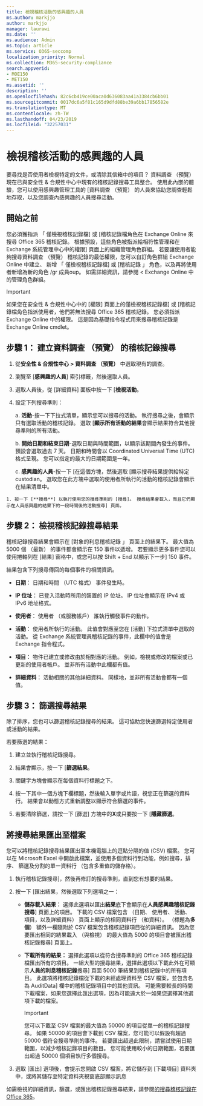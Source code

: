 ```yaml
---
title: 檢視稽核活動的感興趣的人員
ms.author: markjjo
author: markjjo
manager: laurawi
ms.date: ''
ms.audience: Admin
ms.topic: article
ms.service: O365-seccomp
localization_priority: Normal
ms.collection: M365-security-compliance
search.appverid:
- MOE150
- MET150
ms.assetid: ''
description: ''
ms.openlocfilehash: 82c6cb419ce00aca0d636083aa41a3384cb6bb01
ms.sourcegitcommit: 0017dc6a5f81c165d9dfd88be39a6bb17856582e
ms.translationtype: MT
ms.contentlocale: zh-TW
ms.lasthandoff: 04/23/2019
ms.locfileid: "32257031"
---
```

# <a name="view-the-audit-activity-of-people-of-interest"></a>檢視稽核活動的感興趣的人員

要尋找是否使用者檢視特定的文件，或清除其信箱中的項目？ 資料調查 （預覽） 現在已與安全性 & 合規性中心中現有的稽核記錄搜尋工具整合。 使用此內嵌的體驗，您可以使用感興趣管理工具的 [資料調查 （預覽） 的人員來協助您調查輕鬆地存取，以及您調查內感興趣的人員搜尋活動。

## <a name="before-you-begin"></a>開始之前

您必須獲指派 「 僅檢視稽核記錄檔] 或 [稽核記錄檔角色在 Exchange Online 來搜尋 Office 365 稽核記錄。 根據預設，這些角色被指派給相符性管理和在 Exchange 系統管理中心中的權限] 頁面上的組織管理角色群組。 若要讓使用者能夠搜尋資料調查 （預覽） 稽核記錄的最低權限，您可以自訂角色群組 Exchange Online 中建立、 新增 「 僅檢視稽核記錄檔] 或 [稽核記錄 」 角色，以及再將使用者新增為新的角色 /gr 成員oup。 如需詳細資訊，請參閱 < Exchange Online 中的管理角色群組。

> [!IMPORTANT]
> 如果您在安全性 & 合規性中心中的 [權限] 頁面上的僅檢視稽核記錄檔] 或 [稽核記錄檔角色指派使用者，他們將無法搜尋 Office 365 稽核記錄。 您必須指派 Exchange Online 中的權限。 這是因為基礎指令程式用來搜尋稽核記錄是 Exchange Online cmdlet。

## <a name="step-1-create-an-data-investigations-preview-audit-log-search"></a>步驟 1： 建立資料調查 （預覽） 的稽核記錄搜尋

   1. 從**安全性 & 合規性中心 > 資料調查 （預覽）** 中選取現有的調查。
   
   2. 瀏覽至 [**感興趣的人員**] 索引標籤，然後選取人員。
   
   3. 選取人員後，從 [詳細資料] 面板中按一下 [**檢視活動**。
   
   4. 設定下列搜尋準則：
      
      a. **活動**-按一下下拉式清單，顯示您可以搜尋的活動。 執行搜尋之後，會顯示只有選取活動的稽核記錄。 選取 [**顯示所有活動的結果**會顯示結果符合其他搜尋準則的所有活動。
      
      b. **開始日期和結束日期**-選取日期與時間範圍，以顯示該期間內發生的事件。 預設會選取過去 7 天。 日期和時間會以 Coordinated Universal Time (UTC) 格式呈現。 您可以指定的最大的日期範圍是一年。
      
      c. **感興趣的人員**-按一下 [在這個方塊，然後選取 [顯示搜尋結果提供給特定 custodian。 選取您在此方塊中選取的使用者所執行的活動的稽核記錄會顯示在結果清單中。
    
    1. 按一下 [**搜尋**] 以執行使用您的搜尋準則的 [搜尋]。 搜尋結果會載入，而且它們顯示在人員感興趣的結果下的一段時間後的活動搜尋] 頁面。 

## <a name="step-2-view-the-audit-log-search-results"></a>步驟 2： 檢視稽核記錄搜尋結果

稽核記錄搜尋結果會顯示在 [對象的利息稽核記錄 」 頁面上的結果下。 最大值為 5000 個 （最新） 的事件都會顯示在 150 事件以遞增。 若要顯示更多事件您可以使用捲軸列在 [結果] 窗格中，或您可以按 Shift + End 以顯示下一步] 150 事件。

結果包含下列搜尋傳回的每個事件的相關資訊。
- **日期**： 日期和時間 （UTC 格式） 事件發生時。

- **IP 位址**： 已登入活動時所用的裝置的 IP 位址。 IP 位址會顯示在 IPv4 或 IPv6 地址格式。

- **使用者**： 使用者 （或服務帳戶） 誰執行觸發事件的動作。

- **活動**： 使用者所執行的活動。 此值會對應至您在 [活動] 下拉式清單中選取的活動。 從 Exchange 系統管理員稽核記錄的事件，此欄中的值會是 Exchange 指令程式。

- **項目**： 物件已建立或修改由於相對應的活動。 例如，檢視或修改的檔案或已更新的使用者帳戶。 並非所有活動中此欄都有值。

- **詳細資料**： 活動相關的其他詳細資料。 同樣地，並非所有活動會都有一個值。

## <a name="step-3-filter-the-search-results"></a>步驟 3： 篩選搜尋結果

除了排序，您也可以篩選稽核記錄搜尋的結果。 這可協助您快速篩選特定使用者或活動的結果。 

若要篩選的結果：

 1. 建立並執行稽核記錄搜尋。
  
2. 結果會顯示，按一下 [**篩選結果**。
 
3. 關鍵字方塊會顯示在每個資料行標題之下。
  
4. 按一下其中一個方塊下欄標題，然後輸入單字或片語，視您正在篩選的資料行。 結果會以動態方式重新調整以顯示符合篩選的事件。
  
5. 若要清除篩選，請按一下 [篩選] 方塊中的**X**或只要按一下 [**隱藏篩選**。

## <a name="export-the-search-results-to-a-file"></a>將搜尋結果匯出至檔案

您可以將稽核記錄搜尋結果匯出至本機電腦上的逗點分隔的值 (CSV) 檔案。 您可以在 Microsoft Excel 中開啟此檔案，並使用多個資料行到功能，例如搜尋，排序、 篩選及分割的單一資料行 （包含多重值的儲存格）。

1. 執行稽核記錄搜尋]，然後再修訂的搜尋準則，直到您有想要的結果。
  
2. 按一下 [匯出結果，然後選取下列選項之一：

    - **儲存載入結果：** 選擇此選項以匯出**結果**底下會顯示在**人員感興趣稽核記錄搜尋**] 頁面上的項目。 下載的 CSV 檔案包含 （日期、 使用者、 活動、 項目，以及詳細資料） 頁面上顯示的相同資料行 （和資料）。 （標題為**多個**） 額外一欄隨附於 CSV 檔案包含稽核記錄項目從的詳細資訊。 因為您要匯出相同的結果載入 （與檢視） 的最大值為 5000 的項目會被匯出稽核記錄搜尋] 頁面上。
        
    - **下載所有的結果：** 選擇此選項以從符合搜尋準則的 Office 365 稽核記錄檔匯出所有的項目。 一組大型的搜尋結果，選擇此選項以下載此外在可顯示**人員的利息稽核記錄**搜尋] 頁面 5000 筆結果到稽核記錄中的所有項目。 此選項將稽核記錄檔從下載的未經處理資料至 CSV 檔案，並包含名為 AuditData] 欄中的稽核記錄項目中的其他資訊。 可能需要較長的時間下載檔案，如果您選擇此匯出選項，因為可能遠大於一如果您選擇其他選項下載的檔案。
    
      > [!IMPORTANT]
      > 您可以下載至 CSV 檔案的最大值為 50000 的項目從單一的稽核記錄搜尋。 如果 50000 的項目會下載到 CSV 檔案，您可能可以假設有超過 50000 個符合搜尋準則的事件。 若要匯出超過此限制，請嘗試使用日期範圍，以減少稽核記錄項目的數目。 您可能使用較小的日期範圍，若要匯出超過 50000 個項目執行多個搜尋。
        

3. 選取 [匯出] 選項後，會提示您開啟 CSV 檔案，將它儲存到 [下載項目] 資料夾中，或將其儲存至特定資料夾視窗底部顯示訊息

如需檢視的詳細資訊，篩選，或匯出稽核記錄搜尋結果，請參閱[的搜尋稽核記錄在 Office 365](../search-the-audit-log-in-security-and-compliance.md)。